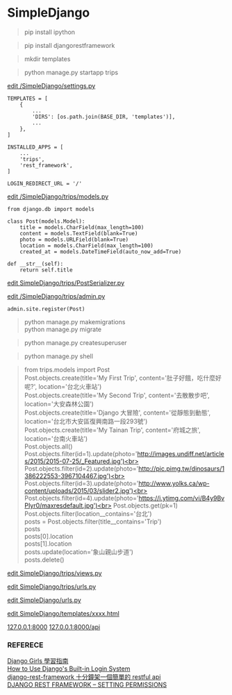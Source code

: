 # SimpleDjango

> pip install ipython

> pip install djangorestframework

> mkdir templates

> python manage.py startapp trips

[edit /SimpleDjango/settings.py](https://github.com/mingburnu/SimpleDjango/blob/master/SimpleDjango/settings.py)

    TEMPLATES = [
        {
            ...
            'DIRS': [os.path.join(BASE_DIR, 'templates')],
            ...
        },
    ]

    INSTALLED_APPS = [
        ...
        'trips',
	    'rest_framework',
    ]
    
    LOGIN_REDIRECT_URL = '/'


[edit /SimpleDjango/trips/models.py](https://github.com/mingburnu/SimpleDjango/blob/master/trips/models.py)

    from django.db import models
    
    class Post(models.Model):
        title = models.CharField(max_length=100)
        content = models.TextField(blank=True)
        photo = models.URLField(blank=True)
        location = models.CharField(max_length=100)
        created_at = models.DateTimeField(auto_now_add=True)

    def __str__(self):
        return self.title


[edit SimpleDjango/trips/PostSerializer.py](https://github.com/mingburnu/SimpleDjango/blob/master/trips/PostSerializer.py)

[edit /SimpleDjango/trips/admin.py](https://github.com/mingburnu/SimpleDjango/blob/master/trips/admin.py)
   
    admin.site.register(Post)


> python manage.py makemigrations<br>
> python manage.py migrate<br>

> python manage.py createsuperuser

> python manage.py shell

> from trips.models import Post<br>
> Post.objects.create(title='My First Trip', content='肚子好餓，吃什麼好呢?', location='台北火車站')<br>
> Post.objects.create(title='My Second Trip', content='去散散步吧', location='大安森林公園')<br>
> Post.objects.create(title='Django 大冒險', content='從靜態到動態', location='台北市大安區復興南路一段293號')<br>
> Post.objects.create(title='My Tainan Trip', content='府城之旅', location='台南火車站')<br>
> Post.objects.all()<br>
> Post.objects.filter(id=1).update(photo='http://images.undiff.net/articles/2015/2015-07-25/_Featured.jpg')<br>
> Post.objects.filter(id=2).update(photo='http://pic.pimg.tw/dinosaurs/1386222553-3967104467.jpg')<br>
> Post.objects.filter(id=3).update(photo='http://www.yolks.ca/wp-content/uploads/2015/03/slider2.jpg')<br>
> Post.objects.filter(id=4).update(photo='https://i.ytimg.com/vi/B4y9BvPIyr0/maxresdefault.jpg')<br>
> Post.objects.get(pk=1)<br>
> Post.objects.filter(location__contains='台北')<br> 
> posts = Post.objects.filter(title__contains='Trip')<br>
> posts<br>
> posts[0].location<br>
> posts[1].location<br>
> posts.update(location='象山親山步道')<br>
> posts.delete()<br>

[edit SimpleDjango/trips/views.py](https://github.com/mingburnu/SimpleDjango/blob/master/trips/views.py)

[edit SimpleDjango/trips/urls.py](https://github.com/mingburnu/SimpleDjango/blob/master/trips/urls.py)

[edit SimpleDjango/urls.py](https://github.com/mingburnu/SimpleDjango/blob/master/SimpleDjango/urls.py)

[edit SimpleDjango/templates/xxxx.html](https://github.com/mingburnu/SimpleDjango/tree/master/templates)

[127.0.0.1:8000](http://127.0.0.1:8000)
[127.0.0.1:8000/api](http://127.0.0.1:8000/api)

### REFERECE
[Django Girls 學習指南](https://www.gitbook.com/book/djangogirlstaipei/django-girls-taipei-tutorial/details)<br>
[How to Use Django's Built-in Login System](https://simpleisbetterthancomplex.com/tutorial/2016/06/27/how-to-use-djangos-built-in-login-system.html)<br>
[django-rest-framework 十分鐘架一個簡單的 restful api](http://getalusmind.blogspot.tw/2016/05/django-rest-framework-restful-api.html)<br>
[DJANGO REST FRAMEWORK – SETTING PERMISSIONS](https://eureka.ykyuen.info/2015/04/07/django-rest-framework-setting-permissions/)
